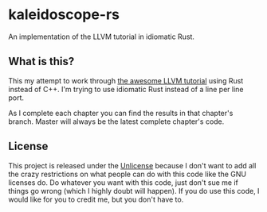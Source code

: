 # kaleidoscope-rs
An implementation of the LLVM tutorial in idiomatic Rust.

## What is this?
This my attempt to work through [the awesome LLVM tutorial](http://llvm.org/docs/tutorial/) using Rust instead of C++. I'm trying to use idiomatic Rust instead of a line per line port.

As I complete each chapter you can find the results in that chapter's branch. Master will always be the latest complete chapter's code.

## License
This project is released under the [Unlicense](http://unlicense.org) because I don't want to add all the crazy restrictions on what people can do with this code like the GNU licenses do. Do whatever you want with this code, just don't sue me if things go wrong (which I highly doubt will happen). If you do use this code, I would like for you to credit me, but you don't have to.
